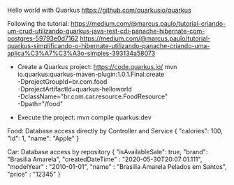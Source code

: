 Hello world with Quarkus
https://github.com/quarkusio/quarkus

Following the tutorial:
https://medium.com/@marcus.paulo/tutorial-criando-um-crud-utilizando-quarkus-java-rest-cdi-panache-hibernate-com-postgres-59793e0d7162
https://medium.com/@marcus.paulo/tutorial-quarkus-simplificando-o-hibernate-utilizando-panache-criando-uma-aplica%C3%A7%C3%A3o-simples-393134a58073

- Create a Quarkus project:
https://code.quarkus.io/
mvn io.quarkus:quarkus-maven-plugin:1.0.1.Final:create \
     -DprojectGroupId=br.com.food \
     -DprojectArtifactId=quarkus-helloworld \
     -DclassName="br.com.car.resource.FoodResource" \
     -Dpath="/food"

- Execute the project:
mvn compile quarkus:dev



Food:
Database access directly by Controller and Service
{
    "calories": 100,
    "id": 1,
    "name": "Apple"
}

Car:
Database access by repository
{
    "isAvailableSale": true,
    "brand": "Brasilia Amarela",
    "createdDateTime" : "2020-05-30T20:07:01.111",
    "modelYear" : "2010-01-01",
    "name" : "Brasilia Amarela Pelados em Santos",
    "price" : "12345"
}
